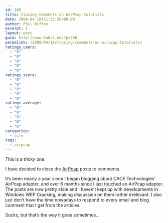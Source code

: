 ```yaml
---
id: 280
title: Closing Comments on AirPcap tutorials
date: 2008-04-18T21:32:56+00:00
author: Phil Wiffen
excerpt: |
layout: post
guid: http://www.kabri.uk/?p=280
permalink: /2008/04/18/closing-comments-on-airpcap-tutorials/
ratings_users:
  - "0"
  - "0"
  - "0"
  - "0"
  - "0"
ratings_score:
  - "0"
  - "0"
  - "0"
  - "0"
  - "0"
ratings_average:
  - "0"
  - "0"
  - "0"
  - "0"
  - "0"
categories:
  - Life
tags:
  - airpcap
---
```

This is a tricky one.

I have decided to close the [AirPcap](http://www.kabri.uk/airpcap/) posts to comments.

It&#8217;s been nearly a year since I began blogging about CACE Technologies&#8217; AirPcap adapter, and over 6 months since I last touched an AirPcap adapter. The posts are now pretty stale and I haven&#8217;t kept up with developments in Windows WEP Cracking, making discussion on them rather irrelevant. I also just don&#8217;t have the time nowadays to respond to every email and blog comment that I get from the articles.

Sucks, but that&#8217;s the way it goes sometimes&#8230;